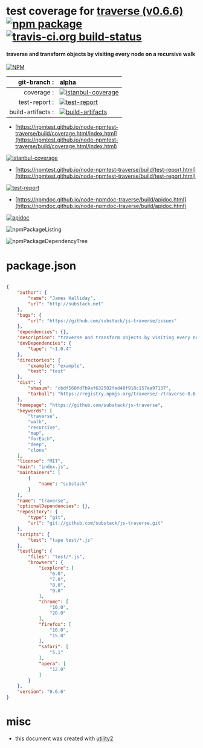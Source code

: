 # test coverage for  [traverse (v0.6.6)](https://github.com/substack/js-traverse)  [![npm package](https://img.shields.io/npm/v/npmtest-traverse.svg?style=flat-square)](https://www.npmjs.org/package/npmtest-traverse) [![travis-ci.org build-status](https://api.travis-ci.org/npmtest/node-npmtest-traverse.svg)](https://travis-ci.org/npmtest/node-npmtest-traverse)
#### traverse and transform objects by visiting every node on a recursive walk

[![NPM](https://nodei.co/npm/traverse.png?downloads=true&downloadRank=true&stars=true)](https://www.npmjs.com/package/traverse)

| git-branch : | [alpha](https://github.com/npmtest/node-npmtest-traverse/tree/alpha)|
|--:|:--|
| coverage : | [![istanbul-coverage](https://npmtest.github.io/node-npmtest-traverse/build/coverage.badge.svg)](https://npmtest.github.io/node-npmtest-traverse/build/coverage.html/index.html)|
| test-report : | [![test-report](https://npmtest.github.io/node-npmtest-traverse/build/test-report.badge.svg)](https://npmtest.github.io/node-npmtest-traverse/build/test-report.html)|
| build-artifacts : | [![build-artifacts](https://npmtest.github.io/node-npmtest-traverse/glyphicons_144_folder_open.png)](https://github.com/npmtest/node-npmtest-traverse/tree/gh-pages/build)|

- [https://npmtest.github.io/node-npmtest-traverse/build/coverage.html/index.html](https://npmtest.github.io/node-npmtest-traverse/build/coverage.html/index.html)

[![istanbul-coverage](https://npmtest.github.io/node-npmtest-traverse/build/screenCapture.buildCi.browser.%252Ftmp%252Fbuild%252Fcoverage.lib.html.png)](https://npmtest.github.io/node-npmtest-traverse/build/coverage.html/index.html)

- [https://npmtest.github.io/node-npmtest-traverse/build/test-report.html](https://npmtest.github.io/node-npmtest-traverse/build/test-report.html)

[![test-report](https://npmtest.github.io/node-npmtest-traverse/build/screenCapture.buildCi.browser.%252Ftmp%252Fbuild%252Ftest-report.html.png)](https://npmtest.github.io/node-npmtest-traverse/build/test-report.html)

- [https://npmdoc.github.io/node-npmdoc-traverse/build/apidoc.html](https://npmdoc.github.io/node-npmdoc-traverse/build/apidoc.html)

[![apidoc](https://npmdoc.github.io/node-npmdoc-traverse/build/screenCapture.buildCi.browser.%252Ftmp%252Fbuild%252Fapidoc.html.png)](https://npmdoc.github.io/node-npmdoc-traverse/build/apidoc.html)

![npmPackageListing](https://npmtest.github.io/node-npmtest-traverse/build/screenCapture.npmPackageListing.svg)

![npmPackageDependencyTree](https://npmtest.github.io/node-npmtest-traverse/build/screenCapture.npmPackageDependencyTree.svg)



# package.json

```json

{
    "author": {
        "name": "James Halliday",
        "url": "http://substack.net"
    },
    "bugs": {
        "url": "https://github.com/substack/js-traverse/issues"
    },
    "dependencies": {},
    "description": "traverse and transform objects by visiting every node on a recursive walk",
    "devDependencies": {
        "tape": "~1.0.4"
    },
    "directories": {
        "example": "example",
        "test": "test"
    },
    "dist": {
        "shasum": "cbdf560fd7b9af632502fed40f918c157ea97137",
        "tarball": "https://registry.npmjs.org/traverse/-/traverse-0.6.6.tgz"
    },
    "homepage": "https://github.com/substack/js-traverse",
    "keywords": [
        "traverse",
        "walk",
        "recursive",
        "map",
        "forEach",
        "deep",
        "clone"
    ],
    "license": "MIT",
    "main": "index.js",
    "maintainers": [
        {
            "name": "substack"
        }
    ],
    "name": "traverse",
    "optionalDependencies": {},
    "repository": {
        "type": "git",
        "url": "git://github.com/substack/js-traverse.git"
    },
    "scripts": {
        "test": "tape test/*.js"
    },
    "testling": {
        "files": "test/*.js",
        "browsers": {
            "iexplore": [
                "6.0",
                "7.0",
                "8.0",
                "9.0"
            ],
            "chrome": [
                "10.0",
                "20.0"
            ],
            "firefox": [
                "10.0",
                "15.0"
            ],
            "safari": [
                "5.1"
            ],
            "opera": [
                "12.0"
            ]
        }
    },
    "version": "0.6.6"
}
```



# misc
- this document was created with [utility2](https://github.com/kaizhu256/node-utility2)
